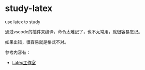 # study-latex
use latex to study

通过vscode的插件来编译，命令太难记了，也不太常用，就很容易忘记。

如果出错，很容易就是格式不对。


参考内容有：
- [Latex工作室](https://www.latexstudio.net/)